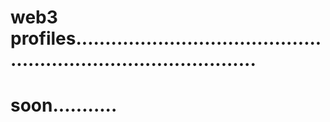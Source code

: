 # web3 profiles....................................................................................
# soon...........
